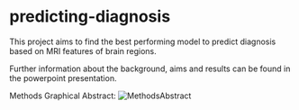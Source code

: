 # predicting-diagnosis

This project aims to find the best performing model to predict diagnosis based on MRI features of brain regions. 

Further information about the background, aims and results can be found in the powerpoint presentation.

Methods Graphical Abstract:
![MethodsAbstract](https://github.com/hanifahuq/predicting-diagnosis/assets/109694690/08c7203f-2bb6-40f2-999b-e106096e9e6a)
